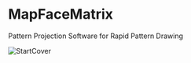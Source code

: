 # MapFaceMatrix
Pattern Projection Software for Rapid Pattern Drawing

![StartCover](https://github.com/user-attachments/assets/fd7e4ecf-9294-4047-8e2c-2f3123f9e79b)
